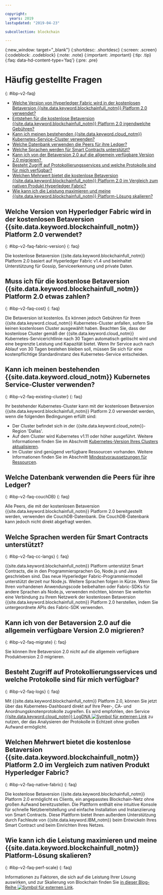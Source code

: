 ```yaml
---

copyright:
  years: 2019
lastupdated: "2019-04-23"

subcollection: blockchain

---
```



{:new_window: target="_blank"}
{:shortdesc: .shortdesc}
{:screen: .screen}
{:codeblock: .codeblock}
{:note: .note}
{:important: .important}
{:tip: .tip}
{:faq: data-hd-content-type='faq'}
{:pre: .pre}

# Häufig gestellte Fragen
{: #ibp-v2-faq}

- [Welche Version von Hyperledger Fabric wird in der kostenlosen Betaversion {{site.data.keyword.blockchainfull_notm}} Platform 2.0 verwendet?](#ibp-v2-faq-fabric-version)
- [Entstehen für die kostenlose Betaversion {{site.data.keyword.blockchainfull_notm}} Platform 2.0 irgendwelche Gebühren?](#ibp-v2-faq-cost)
- [Kann ich meinen bestehenden {{site.data.keyword.cloud_notm}} Kubernetes-Service-Cluster verwenden?](#ibp-v2-faq-existing-cluster)
- [Welche Datenbank verwenden die Peers für ihre Ledger?](#ibp-v2-faq-couchDB)
- [Welche Sprachen werden für Smart Contracts unterstützt?](#ibp-v2-faq-cc-langs)
- [Kann ich von der Betaversion 2.0 auf die allgemein verfügbare Version 2.0 migrieren? ](/docs/services/blockchain/howto/ibp-v2-deploy-iks.html#ibp-v2-faq-migrate)
- [Besteht Zugriff auf Protokollierungsservices und welche Protokolle sind für mich verfügbar?](#ibp-v2-faq-logs)
- [Welchen Mehrwert bietet die kostenlose Betaversion {{site.data.keyword.blockchainfull_notm}} Platform 2.0 im Vergleich zum nativen Produkt Hyperledger Fabric?](#ibp-v2-faq-native-fabric)
- [Wie kann ich die Leistung maximieren und meine {{site.data.keyword.blockchainfull_notm}} Platform-Lösung skalieren?](#ibp-v2-faq-perf-scale)

## Welche Version von Hyperledger Fabric wird in der kostenlosen Betaversion {{site.data.keyword.blockchainfull_notm}} Platform 2.0 verwendet?
{: #ibp-v2-faq-fabric-version}
{: faq}

Die kostenlose Betaversion {{site.data.keyword.blockchainfull_notm}} Platform 2.0 basiert auf Hyperledger Fabric v1.4 und beinhaltet Unterstützung für Gossip, Serviceerkennung und private Daten.

## Muss ich für die kostenlose Betaversion {{site.data.keyword.blockchainfull_notm}} Platform 2.0 etwas zahlen?
{: #ibp-v2-faq-cost}
{: faq}

Die Betaversion ist kostenlos. Es können jedoch Gebühren für Ihren {{site.data.keyword.cloud_notm}} Kubernetes-Cluster anfallen, sofern Sie keinen kostenlosen Cluster ausgewählt haben.  Beachten Sie, dass der kostenlose Cluster gemäß der {{site.data.keyword.cloud_notm}} Kubernetes-Servicerichtlinie nach 30 Tagen automatisch gelöscht wird und eine begrenzte Leistung und Kapazität bietet.  Wenn Ihr Service auch nach Ablauf von 30 Tagen bestehen bleiben soll, müssen Sie sich für eine kostenpflichtige Standardinstanz des Kubernetes-Service entscheiden. 

## Kann ich meinen bestehenden {{site.data.keyword.cloud_notm}} Kubernetes Service-Cluster verwenden?
{: #ibp-v2-faq-existing-cluster}
{: faq}

Ihr bestehender Kubernetes-Cluster kann mit der kostenlosen Betaversion {{site.data.keyword.blockchainfull_notm}} Platform 2.0 verwendet werden, wenn die folgenden Bedingungen erfüllt sind:
- Der Cluster befindet sich in der {{site.data.keyword.cloud_notm}}-Region 'Dallas'.
- Auf dem Cluster wird Kubernetes v1.11 oder höher ausgeführt. Weitere Informationen finden Sie im Abschnitt [Kubernetes-Version Ihres Clusters aktualisieren](/docs/services/blockchain/howto/ibp-v2-deploy-iks.html#ibp-v2-deploy-iks-updating-kubernetes).
- Im Cluster sind genügend verfügbare Ressourcen vorhanden. Weitere Informationen finden Sie im Abschnitt [Mindestvoraussetzungen für Ressourcen](/docs/services/blockchain/howto/ibp-v2-deploy-iks.html#ibp-v2-deploy-iks-resources-required).

## Welche Datenbank verwenden die Peers für ihre Ledger?
{: #ibp-v2-faq-couchDB}
{: faq}

Alle Peers, die mit der kostenlosen Betaversion {{site.data.keyword.blockchainfull_notm}} Platform 2.0 bereitgestellt werden, verwenden die CouchDB-Datenbank. Die CouchDB-Datenbank kann jedoch nicht direkt abgefragt werden.

## Welche Sprachen werden für Smart Contracts unterstützt?
{: #ibp-v2-faq-cc-langs}
{: faq}

{{site.data.keyword.blockchainfull_notm}} Platform unterstützt Smart Contracts, die in den Programmiersprachen Go, Node.js und Java geschrieben sind. Das neue Hyperledger Fabric-Programmiermodell unterstützt derzeit nur Node.js. Weitere Sprachen folgen in Kürze. Wenn Sie Ihren vorhandenen Anwendungscode beibehalten oder Fabric-SDKs für andere Sprachen als Node.js, verwenden möchten, können Sie weiterhin eine Verbindung zu Ihrem Netzwerk der kostenlosen Betaversion {{site.data.keyword.blockchainfull_notm}} Platform 2.0 herstellen, indem Sie untergeordnete APIs des Fabric-SDK verwenden.

## Kann ich von der Betaversion 2.0 auf die allgemein verfügbare Version 2.0 migrieren? 
{: #ibp-v2-faq-migrate}
{: faq}

Sie können Ihre Betaversion 2.0 nicht auf die allgemein verfügbare Produktversion 2.0 migrieren.

## Besteht Zugriff auf Protokollierungsservices und welche Protokolle sind für mich verfügbar?
{: #ibp-v2-faq-logs}
{: faq}

Mit {{site.data.keyword.blockchainfull_notm}} Platform 2.0, können Sie jetzt über das Kubernetes-Dashboard direkt auf Ihre Peer-, CA- und Anordnungsknotenprotokolle zugreifen. Es wird empfohlen, den Service [{{site.data.keyword.cloud_notm}} LogDNA ![Symbol für externen Link](../images/external_link.svg "Symbol für externen Link")](https://cloud.ibm.com/docs/services/Log-Analysis-with-LogDNA?topic=LogDNA-kube#kube "Managing Kubernetes cluster logs with IBM Log Analysis with LogDNA") zu nutzen, der das Analysieren der Protokolle in Echtzeit ohne großen Aufwand ermöglicht.

## Welchen Mehrwert bietet die kostenlose Betaversion {{site.data.keyword.blockchainfull_notm}} Platform 2.0 im Vergleich zum nativen Produkt Hyperledger Fabric?
{: #ibp-v2-faq-native-fabric}
{: faq}

Die kostenlose Betaversion {{site.data.keyword.blockchainfull_notm}} Platform 2.0 ermöglicht es Clients, ein angepasstes Blockchain-Netz ohne großen Aufwand bereitzustellen. Die Plattform enthält eine intuitive Konsole für schnelle Netzbereitstellung und einfache Installation und Instanziierung von Smart Contracts. Diese Plattform bietet Ihnen außerdem Unterstützung durch Fachleute von {{site.data.keyword.IBM_notm}} beim Entwickeln Ihres Smart Contract und beim Einrichten Ihres Netzes.

## Wie kann ich die Leistung maximieren und meine {{site.data.keyword.blockchainfull_notm}} Platform-Lösung skalieren?
{: #ibp-v2-faq-perf-scale}
{: faq}

Informationen zu Faktoren, die sich auf die Leistung Ihrer Lösung auswirken, und zur Skalierung von Blockchain finden Sie [ in dieser Blog-Reihe ![Symbol für externen Link](../images/external_link.svg "Symbol für externen Link")](https://www.ibm.com/blogs/blockchain/2019/01/answering-your-questions-on-hyperledger-fabric-performance-and-scale/ "Answering your questions on Hyperledger Fabric performance and scale").
